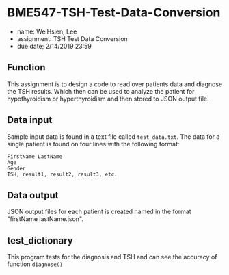 # BME547-TSH-Test-Data-Conversion
* name: WeiHsien, Lee
* assignment: TSH Test Data Conversion
* due date; 2/14/2019 23:59

## Function
This assignment is to design a code to read over patients
data and diagnose the TSH results. Which then can be used to
analyze the patient for hypothyroidism or hyperthyroidism 
and then stored to JSON output file.

## Data input
Sample input data is found in a text file called ``test_data.txt``.
 The data for a single patient is found on four lines with 
 the following format:
```
FirstName LastName
Age
Gender
TSH, result1, result2, result3, etc.
```

## Data output
JSON output files for each patient is created named 
in the format "firstName lastName.json". 

## test_dictionary
This program tests for the diagnosis and TSH
and can see the accuracy of function ``diagnose()``
